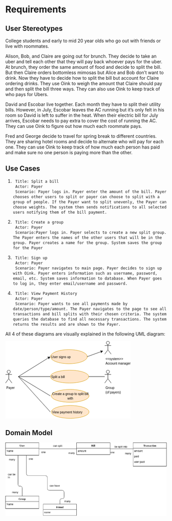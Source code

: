 # Requirements

## User Stereotypes
College students and early to mid 20 year olds who go out with friends or live with roommates. 


Alison, Bob, and Claire are going out for brunch. They decide to take an uber and tell each other that they will pay back whoever pays for the uber. At brunch, they order the same amount of food and decide to split the bill. But then Claire orders bottomless mimosas but Alice and Bob don’t want to drink. Now they have to decide how to split the bill but account for Claire ordering drinks. They use Oink to weigh the amount that Claire should pay and then split the bill three ways. They can also use Oink to keep track of who pays for Ubers.
 
David and Escobar live together. Each month they have to split their utility bills. However, in July, Escobar leaves the AC running but it’s only felt in his room so David is left to suffer in the heat. When their electric bill for July arrives, Escobar needs to pay extra to cover the cost of running the AC. They can use Oink to figure out how much each roommate pays. 


Fred and George decide to travel for spring break to different countries. They are sharing hotel rooms and decide to alternate who will pay for each one. They can use Oink to keep track of how much each person has paid and make sure no one person is paying more than the other. 

## Use Cases

1.
        Title: Split a bill
        Actor: Payer 
        Scenario: Payer logs in. Payer enter the amount of the bill. Payer chooses other users to split or payer can choose to split with a group of people. If the Payer want to split unevenly, the Payer can choose weights. The system then sends notifications to all selected users notifying them of the bill payment. 


2.
        Title: Create a group
        Actor: Payer
        Scenario:Payer logs in. Payer selects to create a new split group. The Payer enters the names of the other users that will be in the group. Payer creates a name for the group. System saves the group for the Payer


3.
        Title: Sign up
        Actor: Payer
        Scenario: Payer navigates to main page. Payer decides to sign up with Oink. Payer enters information such as username, password, email, etc. System saves information to database. When Payer goes to log in, they enter email/username and password.


4.
        Title: View Payment History
        Actor: Payer
        Scenario: Payer wants to see all payments made by date/person/type/amount. The Payer navigates to the page to see all transactions and bill splits with their chosen criteria. The system queries the database to find all necessary transactions. The system returns the results and are shown to the Payer.

All 4 of these diagrams are visually explained in the following UML diagram:

![Use Case Diagram](UML/Use_Cases.png)

## Domain Model

![Domain Model](UML/Domain_Model.png)
